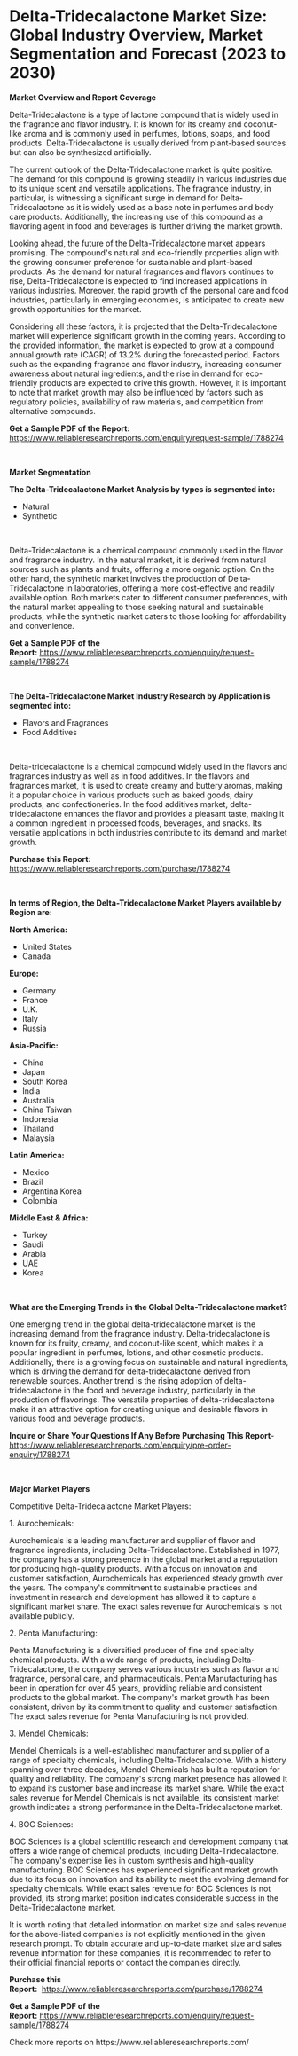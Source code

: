 <p><h1>Delta-Tridecalactone Market Size: Global Industry Overview, Market Segmentation and Forecast (2023 to 2030)</h1></p><p><strong>Market Overview and Report Coverage</strong></p>
<p><p>Delta-Tridecalactone is a type of lactone compound that is widely used in the fragrance and flavor industry. It is known for its creamy and coconut-like aroma and is commonly used in perfumes, lotions, soaps, and food products. Delta-Tridecalactone is usually derived from plant-based sources but can also be synthesized artificially.</p><p>The current outlook of the Delta-Tridecalactone market is quite positive. The demand for this compound is growing steadily in various industries due to its unique scent and versatile applications. The fragrance industry, in particular, is witnessing a significant surge in demand for Delta-Tridecalactone as it is widely used as a base note in perfumes and body care products. Additionally, the increasing use of this compound as a flavoring agent in food and beverages is further driving the market growth.</p><p>Looking ahead, the future of the Delta-Tridecalactone market appears promising. The compound's natural and eco-friendly properties align with the growing consumer preference for sustainable and plant-based products. As the demand for natural fragrances and flavors continues to rise, Delta-Tridecalactone is expected to find increased applications in various industries. Moreover, the rapid growth of the personal care and food industries, particularly in emerging economies, is anticipated to create new growth opportunities for the market.</p><p>Considering all these factors, it is projected that the Delta-Tridecalactone market will experience significant growth in the coming years. According to the provided information, the market is expected to grow at a compound annual growth rate (CAGR) of 13.2% during the forecasted period. Factors such as the expanding fragrance and flavor industry, increasing consumer awareness about natural ingredients, and the rise in demand for eco-friendly products are expected to drive this growth. However, it is important to note that market growth may also be influenced by factors such as regulatory policies, availability of raw materials, and competition from alternative compounds.</p></p>
<p><strong>Get a Sample PDF of the Report:</strong> <a href="https://www.reliableresearchreports.com/enquiry/request-sample/1788274">https://www.reliableresearchreports.com/enquiry/request-sample/1788274</a></p>
<p>&nbsp;</p>
<p><strong>Market Segmentation</strong></p>
<p><strong>The Delta-Tridecalactone Market Analysis by types is segmented into:</strong></p>
<p><ul><li>Natural</li><li>Synthetic</li></ul></p>
<p>&nbsp;</p>
<p><p>Delta-Tridecalactone is a chemical compound commonly used in the flavor and fragrance industry. In the natural market, it is derived from natural sources such as plants and fruits, offering a more organic option. On the other hand, the synthetic market involves the production of Delta-Tridecalactone in laboratories, offering a more cost-effective and readily available option. Both markets cater to different consumer preferences, with the natural market appealing to those seeking natural and sustainable products, while the synthetic market caters to those looking for affordability and convenience.</p></p>
<p><strong>Get a Sample PDF of the Report:</strong>&nbsp;<a href="https://www.reliableresearchreports.com/enquiry/request-sample/1788274">https://www.reliableresearchreports.com/enquiry/request-sample/1788274</a></p>
<p>&nbsp;</p>
<p><strong>The Delta-Tridecalactone Market Industry Research by Application is segmented into:</strong></p>
<p><ul><li>Flavors and Fragrances</li><li>Food Additives</li></ul></p>
<p>&nbsp;</p>
<p><p>Delta-tridecalactone is a chemical compound widely used in the flavors and fragrances industry as well as in food additives. In the flavors and fragrances market, it is used to create creamy and buttery aromas, making it a popular choice in various products such as baked goods, dairy products, and confectioneries. In the food additives market, delta-tridecalactone enhances the flavor and provides a pleasant taste, making it a common ingredient in processed foods, beverages, and snacks. Its versatile applications in both industries contribute to its demand and market growth.</p></p>
<p><strong>Purchase this Report:</strong>&nbsp; <a href="https://www.reliableresearchreports.com/purchase/1788274">https://www.reliableresearchreports.com/purchase/1788274</a></p>
<p>&nbsp;</p>
<p><strong>In terms of Region, the Delta-Tridecalactone Market Players available by Region are:</strong></p>
<p>
    <p> <strong> North America: </strong>
        <ul>
            <li>United States</li>
            <li>Canada</li>
        </ul>
        </p> 
    <p> <strong> Europe: </strong>
        <ul>
            <li>Germany</li>
            <li>France</li>
            <li>U.K.</li>
            <li>Italy</li>
            <li>Russia</li>
        </ul>
        </p> 
    <p> <strong> Asia-Pacific: </strong>
        <ul>
            <li>China</li>
            <li>Japan</li>
            <li>South Korea</li>
            <li>India</li>
            <li>Australia</li>
            <li>China Taiwan</li>
            <li>Indonesia</li>
            <li>Thailand</li>
            <li>Malaysia</li>
        </ul>
        </p> 
    <p> <strong> Latin America: </strong>
        <ul>
            <li>Mexico</li>
            <li>Brazil</li>
            <li>Argentina Korea</li>
            <li>Colombia</li>
        </ul>
        </p> 
    <p> <strong> Middle East & Africa: </strong>
        <ul>
            <li>Turkey</li>
            <li>Saudi</li>
            <li>Arabia</li>
            <li>UAE</li>
            <li>Korea</li>
        </ul>
    </p>
    </p>
<p>&nbsp;</p>
<p><strong>What are the Emerging Trends in the Global Delta-Tridecalactone market?</strong></p>
<p><p>One emerging trend in the global delta-tridecalactone market is the increasing demand from the fragrance industry. Delta-tridecalactone is known for its fruity, creamy, and coconut-like scent, which makes it a popular ingredient in perfumes, lotions, and other cosmetic products. Additionally, there is a growing focus on sustainable and natural ingredients, which is driving the demand for delta-tridecalactone derived from renewable sources. Another trend is the rising adoption of delta-tridecalactone in the food and beverage industry, particularly in the production of flavorings. The versatile properties of delta-tridecalactone make it an attractive option for creating unique and desirable flavors in various food and beverage products.</p></p>
<p><strong>Inquire or Share Your Questions If Any Before Purchasing This Report</strong>- <a href="https://www.reliableresearchreports.com/enquiry/pre-order-enquiry/1788274">https://www.reliableresearchreports.com/enquiry/pre-order-enquiry/1788274</a></p>
<p>&nbsp;</p>
<p><strong>Major Market Players</strong></p>
<p><p>Competitive Delta-Tridecalactone Market Players:</p><p>1. Aurochemicals:</p><p>Aurochemicals is a leading manufacturer and supplier of flavor and fragrance ingredients, including Delta-Tridecalactone. Established in 1977, the company has a strong presence in the global market and a reputation for producing high-quality products. With a focus on innovation and customer satisfaction, Aurochemicals has experienced steady growth over the years. The company's commitment to sustainable practices and investment in research and development has allowed it to capture a significant market share. The exact sales revenue for Aurochemicals is not available publicly.</p><p>2. Penta Manufacturing:</p><p>Penta Manufacturing is a diversified producer of fine and specialty chemical products. With a wide range of products, including Delta-Tridecalactone, the company serves various industries such as flavor and fragrance, personal care, and pharmaceuticals. Penta Manufacturing has been in operation for over 45 years, providing reliable and consistent products to the global market. The company's market growth has been consistent, driven by its commitment to quality and customer satisfaction. The exact sales revenue for Penta Manufacturing is not provided.</p><p>3. Mendel Chemicals:</p><p>Mendel Chemicals is a well-established manufacturer and supplier of a range of specialty chemicals, including Delta-Tridecalactone. With a history spanning over three decades, Mendel Chemicals has built a reputation for quality and reliability. The company's strong market presence has allowed it to expand its customer base and increase its market share. While the exact sales revenue for Mendel Chemicals is not available, its consistent market growth indicates a strong performance in the Delta-Tridecalactone market.</p><p>4. BOC Sciences:</p><p>BOC Sciences is a global scientific research and development company that offers a wide range of chemical products, including Delta-Tridecalactone. The company's expertise lies in custom synthesis and high-quality manufacturing. BOC Sciences has experienced significant market growth due to its focus on innovation and its ability to meet the evolving demand for specialty chemicals. While exact sales revenue for BOC Sciences is not provided, its strong market position indicates considerable success in the Delta-Tridecalactone market.</p><p>It is worth noting that detailed information on market size and sales revenue for the above-listed companies is not explicitly mentioned in the given research prompt. To obtain accurate and up-to-date market size and sales revenue information for these companies, it is recommended to refer to their official financial reports or contact the companies directly.</p></p>
<p><strong>Purchase this Report:</strong>&nbsp;&nbsp;<a href="https://www.reliableresearchreports.com/purchase/1788274">https://www.reliableresearchreports.com/purchase/1788274</a></p>
<p></p>
<p><strong>Get a Sample PDF of the Report:</strong>&nbsp;<a href="https://www.reliableresearchreports.com/enquiry/request-sample/1788274">https://www.reliableresearchreports.com/enquiry/request-sample/1788274</a></p>
<p>Check more reports on https://www.reliableresearchreports.com/</p>